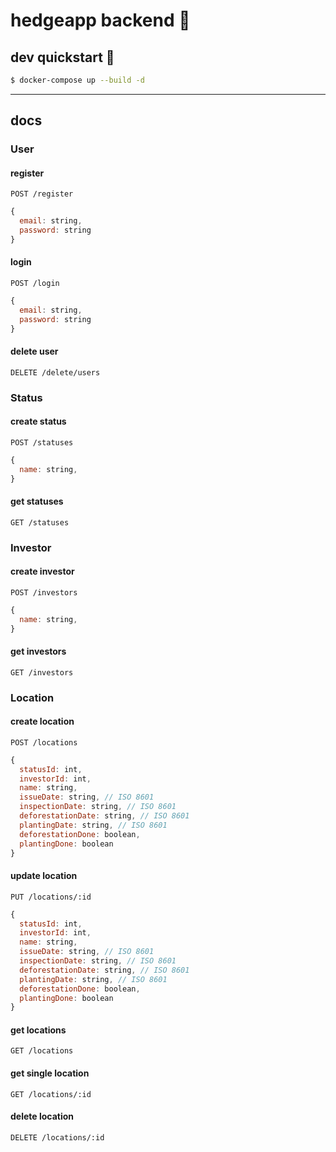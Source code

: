 # hedgeapp backend :hedgehog:

## dev quickstart :construction:

```bash
$ docker-compose up --build -d
```

---

## docs

### User

#### register

```http
POST /register
```

```js
{
  email: string,
  password: string
}
```

#### login

```http
POST /login
```

```js
{
  email: string,
  password: string
}
```

#### delete user

```http
DELETE /delete/users
```

### Status

#### create status

```http
POST /statuses
```

```js
{
  name: string,
}
```

#### get statuses

```http
GET /statuses
```

### Investor

#### create investor

```http
POST /investors
```

```js
{
  name: string,
}
```

#### get investors

```http
GET /investors
```

### Location

#### create location

```http
POST /locations
```

```js
{
  statusId: int,
  investorId: int,
  name: string,
  issueDate: string, // ISO 8601
  inspectionDate: string, // ISO 8601
  deforestationDate: string, // ISO 8601
  plantingDate: string, // ISO 8601
  deforestationDone: boolean,
  plantingDone: boolean
}
```

#### update location

```http
PUT /locations/:id
```

```js
{
  statusId: int,
  investorId: int,
  name: string,
  issueDate: string, // ISO 8601
  inspectionDate: string, // ISO 8601
  deforestationDate: string, // ISO 8601
  plantingDate: string, // ISO 8601
  deforestationDone: boolean,
  plantingDone: boolean
}
```

#### get locations

```http
GET /locations
```

#### get single location

```http
GET /locations/:id
```

#### delete location

```http
DELETE /locations/:id
```
